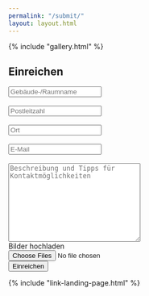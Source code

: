 ```yaml
---
permalink: "/submit/"
layout: layout.html
--- 
```

<div class="section-gallery-submit" id="section-gallery-submit">
{% include "gallery.html" %}
</div>
<section id="section-submission">
    <div class="container-submission">
    <h1 class="title-subpage title-submit">Einreichen</h1>
    <form name="submission" method="POST" data-netlify="true" onSubmit="submit" action="/success/">
        <input type="text" id="name" name="name" placeholder="Gebäude-/Raumname"><br><br>
        <input type="text" id="plz" name="plz" placeholder="Postleitzahl"><br><br>
        <input type="text" id="ort" name="ort" placeholder="Ort" ><br><br>
        <input type="email" id="email" name="email" placeholder="E-Mail" ><br><br>
        <textarea id="description" name="description" placeholder="Beschreibung und Tipps für Kontaktmöglichkeiten" rows="10" cols="30" ></textarea><br>
        <div class="container-img-upload">
            <label for="file" class="btn-upload-file">Bilder hochladen</label><br>
            <input type="file" id="file" name="file" accept="image/*" multiple ><br>
        </div>
        <div class="btn-submit-container">
        <button class="btn-submit btn-submit-1" type="submit" value="Send Message">Einreichen</button>
        </div>
    </form>
    </div>
</section>
{% include "link-landing-page.html" %}

